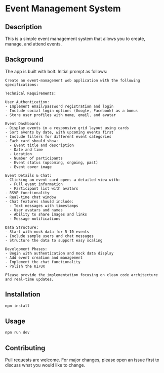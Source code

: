 # Event Management System

## Description

This is a simple event management system that allows you to create, manage, and attend events.

## Background

The app is built with bolt. Initial prompt as follows:

```text
Create an event-management web application with the following specifications:

Technical Requirements:

User Authentication:
- Implement email/password registration and login
- Include social login options (Google, Facebook) as a bonus
- Store user profiles with name, email, and avatar

Event Dashboard:
- Display events in a responsive grid layout using cards
- Sort events by date, with upcoming events first
- Include filters for different event categories
- Each card should show:
  - Event title and description
  - Date and time
  - Location
  - Number of participants
  - Event status (upcoming, ongoing, past)
  - Event cover image

Event Details & Chat:
- Clicking an event card opens a detailed view with:
  - Full event information
  - Participant list with avatars
- RSVP functionality
- Real-time chat window
- Chat features should include:
  - Text messages with timestamps
  - User avatars and names
  - Ability to share images and links
  - Message notifications

Data Structure:
- Start with mock data for 5-10 events
- Include sample users and chat messages
- Structure the data to support easy scaling

Development Phases:
- Begin with authentication and mock data display
- Add event creation and management
- Implement the chat functionality
- Polish the UI/UX

Please provide the implementation focusing on clean code architecture and real-time updates.

```

## Installation

```bash
npm install
```

## Usage

```bash
npm run dev
```

## Contributing

Pull requests are welcome. For major changes, please open an issue first to discuss what you would like to change.
